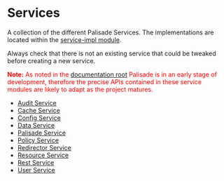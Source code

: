 # Services

A collection of the different Palisade Services. The implementations 
are located within the [service-impl module](../service-impl/README.md).

Always check that there is not an existing service that could be tweaked before creating a new service.

<span style="color:red">**Note:** As noted in the [documentation root](../README.md) Palisade is in an early stage of development, therefore the precise APIs contained in these service modules are likely to adapt as the project matures.</span>

* [Audit Service](audit-service/README.md)
* [Cache Service](cache-service/README.md)
* [Config Service](config-service/README.md)
* [Data Service](data-service/README.md)
* [Palisade Service](palisade-service/README.md)
* [Policy Service](policy-service/README.md)
* [Redirector Service](redirector-service/README.md)
* [Resource Service](resource-service/README.md)
* [Rest Service](rest-service/README.md)
* [User Service](user-service/README.md)